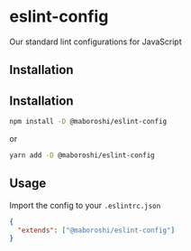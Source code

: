 # eslint-config
Our standard lint configurations for JavaScript

## Installation

## Installation
```sh
npm install -D @maboroshi/eslint-config
```
or
```sh
yarn add -D @maboroshi/eslint-config
```

## Usage
Import the config to your `.eslintrc.json`
```json
{
  "extends": ["@maboroshi/eslint-config"]
}
```
